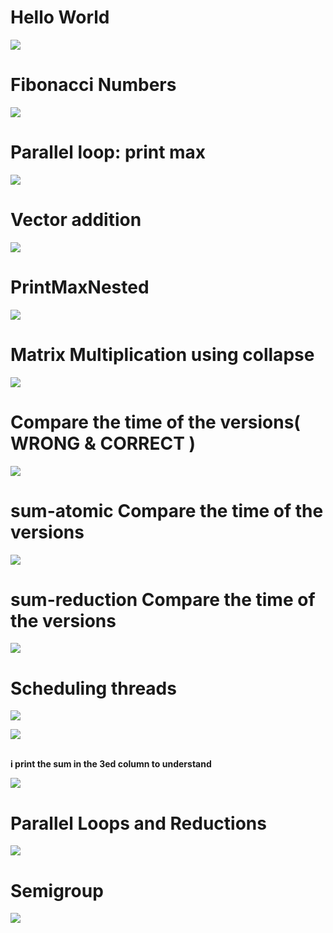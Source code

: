 # Hello World

![](https://github.com/HebahAlshamlan/Prallel-programming/blob/master/HW/1.jpg)

# Fibonacci Numbers

![](https://github.com/HebahAlshamlan/Prallel-programming/blob/master/HW/2.jpg)

# Parallel loop: print max

![](https://github.com/HebahAlshamlan/Prallel-programming/blob/master/HW/3.jpg)

# Vector addition

![](https://github.com/HebahAlshamlan/Prallel-programming/blob/master/HW/4.jpg)

# PrintMaxNested

![](https://github.com/HebahAlshamlan/Prallel-programming/blob/master/HW/5.jpg)

# Matrix Multiplication using collapse


![](https://github.com/HebahAlshamlan/Prallel-programming/blob/master/HW/6.jpg)

 # Compare the time of the versions( WRONG & CORRECT )

![](https://github.com/HebahAlshamlan/Prallel-programming/blob/master/HW/7.jpg)

# sum-atomic Compare the time of the versions

![](https://github.com/HebahAlshamlan/Prallel-programming/blob/master/HW/8.jpg)

# sum-reduction Compare the time of the versions

![](https://github.com/HebahAlshamlan/Prallel-programming/blob/master/HW/9.jpg)

# Scheduling threads

![](https://github.com/HebahAlshamlan/Prallel-programming/blob/master/HW/10.jpg)


![](https://github.com/HebahAlshamlan/Prallel-programming/blob/master/HW/11.jpg)

<br /> **i print the sum in the 3ed column to understand** <br />


![](https://github.com/HebahAlshamlan/Prallel-programming/blob/master/HW/12.jpg)

# Parallel Loops and Reductions

![](https://github.com/HebahAlshamlan/Prallel-programming/blob/master/HW/13.jpg)

# Semigroup

![](https://github.com/HebahAlshamlan/Prallel-programming/blob/master/HW/14.jpg)



